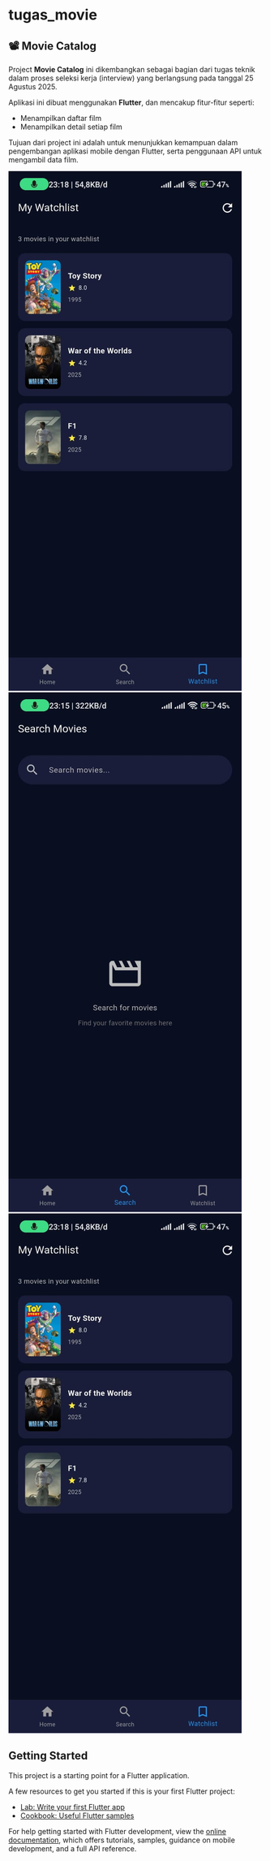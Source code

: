 # tugas_movie
## 📽️ Movie Catalog

Project **Movie Catalog** ini dikembangkan sebagai bagian dari tugas teknik dalam proses seleksi kerja (interview) yang berlangsung pada tanggal 25 Agustus 2025.

Aplikasi ini dibuat menggunakan **Flutter**, dan mencakup fitur-fitur seperti:
- Menampilkan daftar film
- Menampilkan detail setiap film

Tujuan dari project ini adalah untuk menunjukkan kemampuan dalam pengembangan aplikasi mobile dengan Flutter, serta penggunaan API untuk mengambil data film.


![Image Alt](https://github.com/nabillafaras/Tugas_Interview_MovieKatalog/blob/ffe235ba92bfb8be181897571f6ed05f5396af05/Watchlist_Movie.jpg) 
![Image Alt](https://github.com/nabillafaras/Tugas_Interview_MovieKatalog/blob/ffe235ba92bfb8be181897571f6ed05f5396af05/Search_Movie.jpg) 
![Image Alt](https://github.com/nabillafaras/Tugas_Interview_MovieKatalog/blob/ffe235ba92bfb8be181897571f6ed05f5396af05/Watchlist_Movie.jpg)


## Getting Started

This project is a starting point for a Flutter application.

A few resources to get you started if this is your first Flutter project:

- [Lab: Write your first Flutter app](https://docs.flutter.dev/get-started/codelab)
- [Cookbook: Useful Flutter samples](https://docs.flutter.dev/cookbook)

For help getting started with Flutter development, view the
[online documentation](https://docs.flutter.dev/), which offers tutorials,
samples, guidance on mobile development, and a full API reference.
